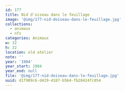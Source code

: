 ```yaml
---
id: 177
title: Nid d'oiseau dans le feuillage
image: '@img/177-nid-doiseau-dans-le-feuillage.jpg'
collections:
  - animaux
  - nfs
categories: Animaux
w: 32
h: 32
location: old atelier
note: ''
year: '1984'
year_start: 1984
year_end: null
file: '@img/177-nid-doiseau-dans-le-feuillage.jpg'
uuid: d1f909c6-d429-4187-b564-fb28424fc054
---
```


